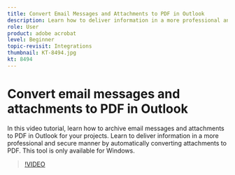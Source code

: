 ```yaml
---
title: Convert Email Messages and Attachments to PDF in Outlook
description: Learn how to deliver information in a more professional and secure manner inside of Outlook
role: User
product: adobe acrobat
level: Beginner
topic-revisit: Integrations
thumbnail: KT-8494.jpg
kt: 8494
---
```

# Convert email messages and attachments to PDF in Outlook

In this video tutorial, learn how to archive email messages and attachments to PDF in Outlook for your projects. Learn to deliver information in a more professional and secure manner by automatically converting attachments to PDF. This tool is only available for Windows.

>[!VIDEO](https://video.tv.adobe.com/v/336859?hidetitle=true)